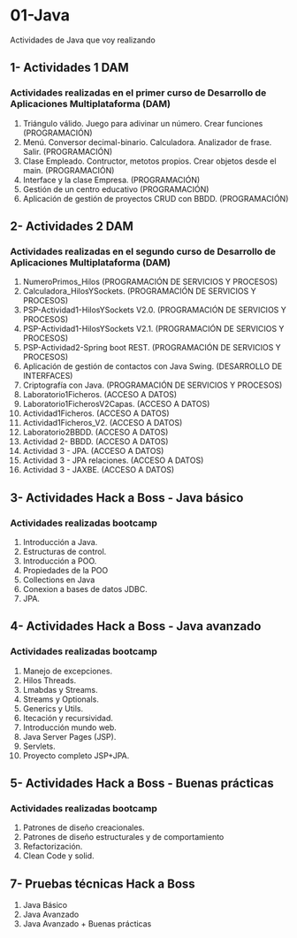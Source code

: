 # 01-Java
Actividades de Java que voy realizando

## 1- Actividades 1 DAM
### Actividades realizadas en el primer curso de Desarrollo de Aplicaciones Multiplataforma (DAM)

1. Triángulo válido. Juego para adivinar un número. Crear funciones (PROGRAMACIÓN)
2. Menú. Conversor decimal-binario. Calculadora. Analizador de frase. Salir. (PROGRAMACIÓN)
3. Clase Empleado. Contructor, metotos propios. Crear objetos desde el main. (PROGRAMACIÓN)
4. Interface y la clase Empresa. (PROGRAMACIÓN)
5. Gestión de un centro educativo (PROGRAMACIÓN)
6. Aplicación de gestión de proyectos CRUD con BBDD. (PROGRAMACIÓN)

## 2- Actividades 2 DAM
### Actividades realizadas en el segundo curso de Desarrollo de Aplicaciones Multiplataforma (DAM)

1. NumeroPrimos_Hilos (PROGRAMACIÓN DE SERVICIOS Y PROCESOS)
2. Calculadora_HilosYSockets. (PROGRAMACIÓN DE SERVICIOS Y PROCESOS)
3. PSP-Actividad1-HilosYSockets V2.0. (PROGRAMACIÓN DE SERVICIOS Y PROCESOS)
4. PSP-Actividad1-HilosYSockets V2.1. (PROGRAMACIÓN DE SERVICIOS Y PROCESOS)
5. PSP-Actividad2-Spring boot REST. (PROGRAMACIÓN DE SERVICIOS Y PROCESOS)
6. Aplicación de gestión de contactos con Java Swing. (DESARROLLO DE INTERFACES)
7. Criptografía con Java. (PROGRAMACIÓN DE SERVICIOS Y PROCESOS)
8. Laboratorio1Ficheros. (ACCESO A DATOS)
9. Laboratorio1FicherosV2Capas. (ACCESO A DATOS)
10. Actividad1Ficheros. (ACCESO A DATOS)
11. Actividad1Ficheros_V2. (ACCESO A DATOS)
12. Laboratorio2BBDD. (ACCESO A DATOS)
13. Actividad 2- BBDD. (ACCESO A DATOS)
14. Actividad 3 - JPA. (ACCESO A DATOS)
15. Actividad 3 - JPA relaciones. (ACCESO A DATOS)
16. Actividad 3 - JAXBE. (ACCESO A DATOS)

## 3- Actividades Hack a Boss - Java básico
### Actividades realizadas bootcamp

1. Introducción a Java.
2. Estructuras de control.
3. Introducción a POO.
4. Propiedades de la POO
5. Collections en Java
6. Conexion a bases de datos JDBC.
7. JPA.

## 4- Actividades Hack a Boss - Java avanzado
### Actividades realizadas bootcamp

1. Manejo de excepciones.
2. Hilos Threads.
3. Lmabdas y Streams.
4. Streams y Optionals.
5. Generics y Utils.
6. Itecación y recursividad.
7. Introducción mundo web.
8. Java Server Pages (JSP).
9. Servlets.
10. Proyecto completo JSP+JPA.

## 5- Actividades Hack a Boss - Buenas prácticas
### Actividades realizadas bootcamp

1. Patrones de diseño creacionales.
2. Patrones de diseño estructurales y de comportamiento
3. Refactorización.
4. Clean Code y solid.

## 7- Pruebas técnicas Hack a Boss 

1. Java Básico
2. Java Avanzado
3. Java Avanzado + Buenas prácticas

